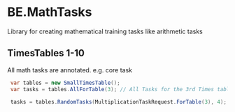 # BE.MathTasks
Library for creating mathematical training tasks like arithmetic tasks

## TimesTables 1-10
All math tasks are annotated. e.g. core task
```csharp
 var tables = new SmallTimesTable();
 var tasks = tables.AllForTable(3); // All Tasks for the 3rd Times table
 
 tasks = tables.RandomTasks(MultiplicationTaskRequest.ForTable(3), 4); //4 non duplicte tasks of the 3rd timestable
 
 
 ```
